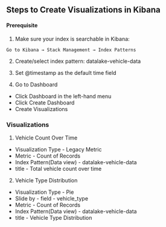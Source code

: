 ## Steps to Create Visualizations in Kibana
#### Prerequisite
1. Make sure your index is searchable in Kibana:
```
Go to Kibana → Stack Management → Index Patterns
```

2. Create/select index pattern: datalake-vehicle-data

3. Set @timestamp as the default time field

4. Go to Dashboard
* Click Dashboard in the left-hand menu
* Click Create Dashboard
* Create Visualizations

### Visualizations
1. Vehicle Count Over Time

* Visualization Type  -  Legacy Metric
* Metric - Count of Records
* Index Pattern(Data view) - datalake-vehicle-data
* title - Total vehicle count over time


2. Vehicle Type Distribution

* Visualization Type  -  Pie
* Slide by - field - vehicle_type
* Metric - Count of Records
* Index Pattern(Data view) - datalake-vehicle-data
* title - Vehicle Type Distribution